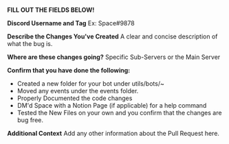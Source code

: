 **FILL OUT THE FIELDS BELOW!**

**Discord Username and Tag**
Ex: Space#9878

**Describe the Changes You've Created**
A clear and concise description of what the bug is.

**Where are these changes going?**
Specific Sub-Servers or the Main Server

**Confirm that you have done the following:**
- Created a new folder for your bot under utils/bots/~
- Moved any events under the events folder. 
- Properly Documented the code changes
- DM'd Space with a Notion Page (if applicable) for a help command
- Tested the New Files on your own and you confirm that the changes are bug free.

**Additional Context**
Add any other information about the Pull Request here.